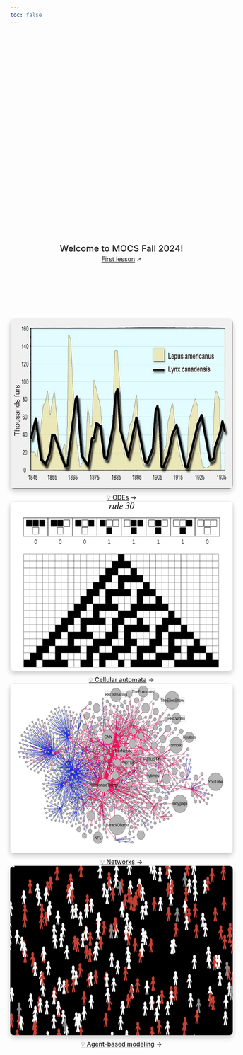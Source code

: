 ```yaml
---
toc: false
---
```



<style>

.hero {
  display: flex;
  flex-direction: column;
  align-items: center;
  font-family: var(--sans-serif);
  margin: 4rem 0 8rem;
  text-wrap: balance;
  text-align: center;
}

.hero h1 {
  margin: 2rem 0;
  max-width: none;
  font-size: 14vw;
  font-weight: 900;
  line-height: 1;
  background: linear-gradient(30deg, var(--theme-foreground-focus), currentColor);
  -webkit-background-clip: text;
  -webkit-text-fill-color: transparent;
  background-clip: text;
}

.hero h2 {
  margin: 0;
  max-width: 34em;
  font-size: 20px;
  font-style: initial;
  font-weight: 500;
  line-height: 1.5;
  color: var(--theme-foreground-muted);
}

/* Gallery */

.gallery {
  max-width: calc(1200px + 2rem);
}

.gallery a {
  display: flex;
  flex-direction: column;
  align-items: center;
  gap: 0.5rem;
}

.gallery img {
  max-width: 100%;
  border-radius: 8px;
  box-shadow: 0 0 0 0.75px rgba(128, 128, 128, 0.2), 0 6px 12px 0 rgba(0, 0, 0, 0.2);
  aspect-ratio: 2500 / 1900;
}

@media (prefers-color-scheme: dark) {
  .gallery img {
    box-shadow: 0 0 0 0.75px rgba(128, 128, 128, 0.2), 0 6px 12px 0 rgba(0, 0, 0, 0.4);
  }
}

.gallery a:not(:hover, :focus) {
  color: var(--theme-foreground-muted);
}

.gallery a:hover img,
.gallery a:focus img {
  box-shadow: 0 0 0 0.75px var(--theme-foreground-focus), 0 6px 12px 0 rgba(0, 0, 0, 0.2);
}

.gallery figcaption {
  font-size: 12px;
  color: inherit;
}

.arrow {
  font-weight: 500;
}

.arrow::after {
  content: "→";
  display: inline-block;
  margin-left: 0.25rem;
}


@media (min-width: 640px) {
  .hero h1 {
    font-size: 90px;
  }
}

</style>

<div class="hero">
  <h1>Modeling of Complex Systems</h1>
  <h2>Welcome to MOCS Fall 2024! </h2>
  <a href="https://mocs.observablehq.com/2024FALL-MOCS/getting-started/" target="_blank">First lesson<span style="display: inline-block; margin-left: 0.25rem;">↗︎</span></a>
</div>

<div class="gallery grid grid-cols-4" style="grid-auto-rows;">
    <a href="https://mocs.observablehq.cloud/mocs-fall-2024/odes/getting-started" target="_blank">
    <picture>
        <source srcset="./assets/lotka-volterra.webp" media="(prefers-color-scheme: dark)">
        <img src="./assets/lotka-volterra.webp">
    </picture>
    <div class="small arrow">💡 ODEs</div>
    </a>
    <a href="https://mocs.observablehq.cloud/mocs-fall-2024/cellular-automata/getting-started" target="_blank">
    <picture>
        <source srcset="./assets/ElementaryCARule030_700.webp" media="(prefers-color-scheme: dark)">
        <img src="./assets/ElementaryCARule030_700.webp">
    </picture>
    <div class="small arrow">💡 Cellular automata</div>
    </a>
    <a href="https://mocs.observablehq.cloud/mocs-fall-2024/networks/getting-started" target="_blank">
    <picture>
        <source srcset="./assets/menczer.webp" media="(prefers-color-scheme: dark)">
        <img src="./assets/menczer.webp">
    </picture>
    <div class="small arrow">💡 Networks</div>
    </a>
    <a href="https://mocs.observablehq.cloud/mocs-fall-2024/abms/getting-started" target="_blank">
    <picture>
        <source srcset="./assets/abms.webp" media="(prefers-color-scheme: dark)">
        <img src="./assets/abms.webp">
    </picture>
    <div class="small arrow">💡 Agent-based modeling</div>
    </a>
</div>